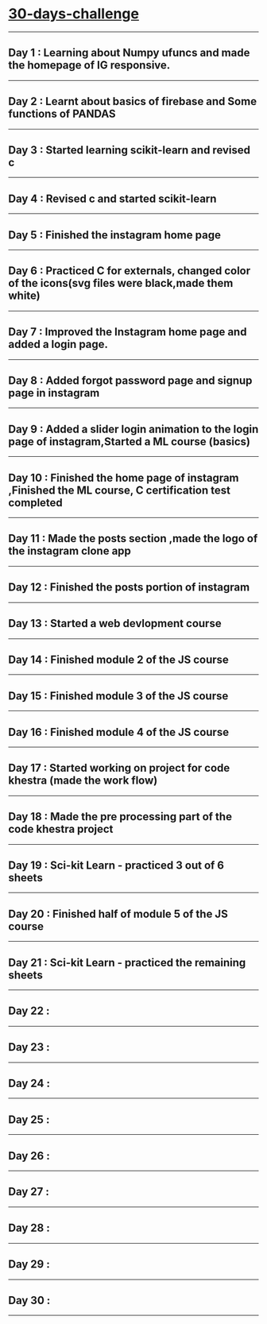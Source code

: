 # [30-days-challenge](https://github.com/phoenix1803/30-days-challenge)

___
## Day 1 : Learning about Numpy ufuncs and made the homepage of IG responsive.        
___
## Day 2 : Learnt about basics of firebase and Some functions of PANDAS
___
## Day 3 : Started learning scikit-learn and revised c
___
## Day 4 : Revised c and started scikit-learn
___
## Day 5 : Finished the instagram home page
___
## Day 6 : Practiced C for externals, changed color of the icons(svg files were black,made them white) 
___
## Day 7 : Improved the Instagram home page and added a login page.
___
## Day 8 : Added forgot password page and signup page in instagram
___
## Day 9 : Added a slider login animation to the login page of instagram,Started a ML course (basics)
___
## Day 10 : Finished the home page of instagram ,Finished the ML course, C certification test completed
___
## Day 11 : Made the posts section ,made the logo of the instagram clone app
___
## Day 12 : Finished the posts portion of instagram 
___
## Day 13 : Started a web devlopment course 
___
## Day 14 : Finished module 2 of the JS course
___
## Day 15 : Finished module 3 of the JS course
___
## Day 16 : Finished module 4 of the JS course 
___
## Day 17 : Started working on project for code khestra (made the work flow)
___
## Day 18 : Made the pre processing part of the code khestra project
___
## Day 19 : Sci-kit Learn - practiced 3 out of 6 sheets
___
## Day 20 : Finished half of module 5 of the JS course 
___
## Day 21 : Sci-kit Learn - practiced the remaining sheets
___
## Day 22 :  
___
## Day 23 :
___
## Day 24 :
___
## Day 25 :
___
## Day 26 :
___
## Day 27 : 
___
## Day 28 :
___
## Day 29 :
___
## Day 30 :
___




